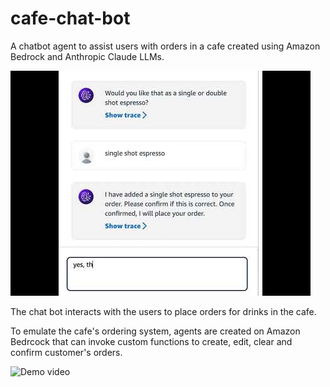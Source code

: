 # cafe-chat-bot
A chatbot agent to assist users with orders in a cafe created using Amazon Bedrock and Anthropic Claude LLMs.

![Screenshot](https://github.com/swethag04/cafe-chat-bot/blob/main/chat_img.png)


The chat bot interacts with the users to place orders for drinks in the cafe. 

To emulate the cafe's ordering system, agents are created on Amazon Bedrcock that can invoke
custom functions to create, edit, clear and confirm customer's orders.

![Demo video](https://youtu.be/G3BI3gF8xqo)
